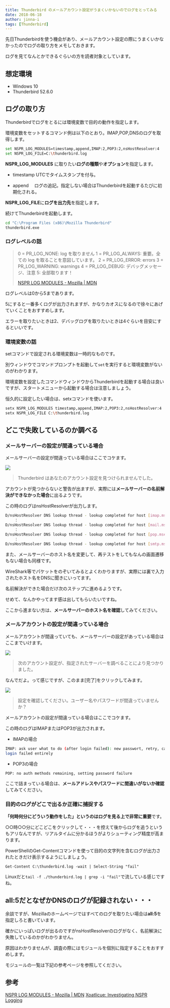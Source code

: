 ```yaml
---
title: Thunderbird のメールアカウント設定がうまくいかないのでログをとってみる
date: 2018-06-18
author: jinna-i
tags: [Thunderbird]
---
```


先日Thunderbirdを使う機会があり、メールアカウント設定の際にうまくいかなかったのでログの取り方をメモしておきます。

ログを見てなんとかできるぐらいの方を読者対象としています。

## 想定環境
* Windows 10
* Thunderbird 52.6.0

## ログの取り方
Thunderbirdでログをとるには環境変数で目的の動作を指定します。

環境変数をセットするコマンド例は以下のとおり。IMAP,POP,DNSのログを取得します。

``` bash
set NSPR_LOG_MODULES=timestamp,append,IMAP:2,POP3:2,nsHostResolver:4
set NSPR_LOG_FILE=C:\thunderbird.log
```
**NSPR_LOG_MODULES** に取りたい**ログの種類**や**オプション**を指定します。

* timestamp 
UTCでタイムスタンプを付与。

* append　
ログの追記。指定しない場合はThunderbirdを起動するたびに初期化される。

**NSPR_LOG_FILE**に**ログを出力先**を指定します。

続けてThunderbirdを起動します。

``` bash
cd "C:\Program Files (x86)\Mozilla Thunderbird"
thunderbird.exe
```

### ログレベルの話

> 0 = PR_LOG_NONE: log を取りません
> 1 = PR_LOG_ALWAYS: 重要。全ての log を取ることを意図しています。
> 2 = PR_LOG_ERROR: errors
> 3 = PR_LOG_WARNING: warnings
> 4 = PR_LOG_DEBUG: デバッグメッセージ、注意
> 5: 全部取ります！
>
> [NSPR LOG MODULES - Mozilla | MDN](https://developer.mozilla.org/ja/docs/Mozilla/Projects/NSPR/Reference/NSPR_LOG_MODULES)

ログレベルは0から5まであります。

5にすると一番多くログが出力されますが、かなりカオスになるので徐々にあげていくことをおすすめします。

エラーを取りたいときは2、デバッグログを取りたいときは4ぐらいを目安にするといいです。

### 環境変数の話

setコマンドで設定される環境変数は一時的なものです。

別ウィンドウでコマンドプロンプトを起動して`set`を実行すると環境変数がないのがわかります。

環境変数を設定したコマンドウィンドウからThunderbirdを起動する場合は良いですが、スタートメニューから起動する場合は注意しましょう。

恒久的に設定したい場合は、setxコマンドを使います。

``` bash
setx NSPR_LOG_MODULES timestamp,append,IMAP:2,POP3:2,nsHostResolver:4
setx NSPR_LOG_FILE C:\thunderbird.log
```


## どこで失敗しているのか調べる

### メールサーバーの設定が間違っている場合

メールサーバーの設定が間違っている場合はここでコケます。

![](images/how-to-get-thunderbird-log-1.png)

> Thunderbird はあなたのアカウント設定を見つけられませんでした。

アカウントが見つからないと警告が出ますが、実際には**メールサーバーの名前解決ができなかった場合**に出るようです。

この時のログはnsHostResolverが出力します。

``` bash
D/nsHostResolver DNS lookup thread - lookup completed for host [imap.msen.jp]: failure: unknown host.
	：
D/nsHostResolver DNS lookup thread - lookup completed for host [mail.msen.jp]: failure: unknown host.
	：
D/nsHostResolver DNS lookup thread - lookup completed for host [pop.msen.jp]: failure: unknown host.
	：
D/nsHostResolver DNS lookup thread - lookup completed for host [smtp.msen.jp]: failure: unknown host.
```

また、メールサーバーのホスト名を変更して、再テストをしてもなんの画面遷移もない場合も同様です。

WireShark等でパケットをのぞいてみるとよくわかりますが、実際には裏で入力されたホスト名をDNSに聞きにいってます。

名前解決ができた場合だけ次のステップに進めるようです。

せめて、なんかやってます感は出してもらいたいですね。

ここから進まない方は、**メールサーバーのホスト名を確認**してみてください。


### メールアカウントの設定が間違っている場合

メールアカウントが間違っていても、メールサーバーの設定があっている場合はここまでいけます。

![](images/how-to-get-thunderbird-log-2.png)

> 次のアカウント設定が、指定されたサーバーを調べることにより見つかりました。

なんでだよ。って感じですが、このまま[完了]をクリックしてみます。

![](images/how-to-get-thunderbird-log-3.png)

> 設定を確認してください。ユーザー名やパスワードが間違っていませんか？

メールアカウントの設定が間違っている場合はここでコケます。

この時のログはIMAPまたはPOP3が出力されます。

* IMAPの場合

``` bash
IMAP: ask user what to do (after login failed): new passwort, retry, cancel
login failed entirely
```

* POP3の場合

``` bash
POP: no auth methods remaining, setting password failure
```
ここで詰まっている場合は、**メールアドレスやパスワードに間違いがないか確認**してみてください。

### 目的のログがどこで出るか正確に捕捉する

**「何時何分にどういう動作をした」**というのはログを見る上で**非常に重要**です。

○○時○○分にどこどこをクリックして・・・を控えて後からログを追うというもアリなんですが、リアルタイムに分かるほうがよりシューティング精度が高まります。

PowerShellのGet-Contentコマンドを使って目的の文字列を含むログが出力されたときだけ表示するようにしましょう。

` Get-Content C:\thunderbird.log -wait | Select-String "fail" `

Linuxだと`tail -f ./thunderbird.log | grep -i "fail"`で流している感じですね。

## all:5だとなぜかDNSのログが記録されない・・・

余談ですが、Mozillaのホームページではすべてのログを取りたい場合は**all:5**を指定しろと書いています。

確かにいっぱいログが出るのですがnsHostResolverのログがなく、名前解決に失敗しているのかがわかりません。

原因はわかりませんが、調査の際にはモジュールを個別に指定することをおすすめします。

モジュールの一覧は下記の参考ページを参照してください。


## 参考
[NSPR LOG MODULES - Mozilla | MDN](https://developer.mozilla.org/ja/docs/Mozilla/Projects/NSPR/Reference/NSPR_LOG_MODULES)
[Xoatlicue: Investigating NSPR Logging](http://xoatlicue.blogspot.com/2007/02/investigating-nspr-logging.html)

